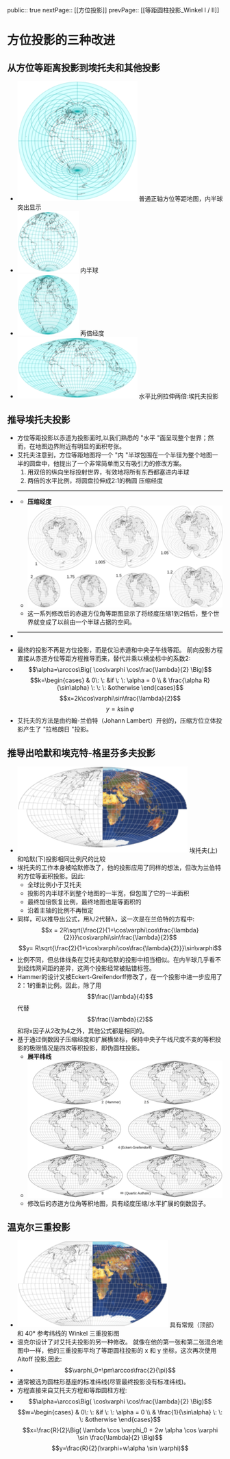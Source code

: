 public:: true
nextPage:: [[方位投影]]
prevPage:: [[等距圆柱投影_Winkel I / II]]

# 方位投影的三种改进
## 从方位等距离投影到埃托夫和其他投影
- ![image.png](../assets/image_1623641217220_0.png) 
  普通正轴方位等距地图，内半球突出显示
- ![image.png](../assets/image_1623641256600_0.png) 
  内半球
- ![image.png](../assets/image_1623641271026_0.png) 
  两倍经度
- ![image.png](../assets/image_1623641307078_0.png) 
  水平比例拉伸两倍:埃托夫投影
## 推导埃托夫投影
- 方位等距投影以赤道为投影面时,以我们熟悉的 "水平 "面呈现整个世界；然而，在地图边界附近有明显的面积夸张。
- 艾托夫注意到，方位等距地图将一个 "内 "半球包围在一个半径为整个地图一半的圆盘中，他提出了一个非常简单而又有吸引力的修改方案。
  1. 用双倍的纵向坐标投射世界，有效地将所有东西都塞进内半球
  2. 两倍的水平比例，将圆盘拉伸成2:1的椭圆 压缩经度
-
  ---
	- **压缩经度**
	- ![image.png](../assets/image_1623641721428_0.png)
	- 这一系列修改后的赤道方位角等距图显示了将经度压缩1到2倍后，整个世界就变成了以前由一个半球占据的空间。
-
  ---
- 最终的投影不再是方位投影，而是仅沿赤道和中央子午线等距。
  前向投影方程直接从赤道方位等距方程推导而来，替代并乘以横坐标中的系数2:
-
  $$\alpha=\arccos\Big( \cos\varphi \cos\frac{\lambda}{2} \Big)$$
  $$k=\begin{cases} 
  & 0\: \:  &if \: \: \alpha = 0 \\
  & \frac{\alpha R}{\sin\alpha} \: \: \: &otherwise 
  \end{cases}$$
  $$x=2k\cos\varphi\sin\frac{\lambda}{2}$$
  $$y=k\sin\varphi$$
- 艾托夫的方法是由约翰-兰伯特（Johann Lambert）开创的，压缩方位立体投影产生了 "拉格朗日 "投影。
## 推导出哈默和埃克特-格里芬多夫投影
- ![image.png](../assets/image_1623642603615_0.png) 
  埃托夫(上)和哈默(下)投影相同比例尺的比较
- 埃托夫的工作本身被哈默修改了，他的投影应用了同样的想法，但改为兰伯特的方位等面积投影。因此:
  * 全球比例小于艾托夫
  * 投影的内半球不到整个地图的一半宽，但包围了它的一半面积
  * 最终加倍恢复比例，最终地图也是等面积的
  * 沿着主轴的比例不再恒定
- 同样，可以推导出公式，用λ/2代替λ，这一次是在兰伯特的方程中:
    $$x = 2R\sqrt{\frac{2}{1+\cos\varphi\cos\frac{\lambda}{2}}}\cos\varphi\sin\frac{\lambda}{2}$$
    $$y= R\sqrt{\frac{2}{1+\cos\varphi\cos\frac{\lambda}{2}}}\sin\varphi$$
- 比例不同，但总体线条在艾托夫和哈默的投影中相当相似。在内半球几乎看不到经纬网间距的差异，这两个投影经常被贴错标签。
- Hammer的设计又被Eckert-Greifendorff修改了，在一个投影中进一步应用了2：1的重新比例。因此，除了用$$\frac{\lambda}{4}$$代替$$\frac{\lambda}{2}$$和将x因子从2改为4之外，其他公式都是相同的。
- 基于通过倒数因子压缩经度和扩展横坐标，保持中央子午线尺度不变的等积投影的极限情况是四次等积投影，即伪圆柱投影。
	- **展平纬线**
	- ![image.png](../assets/image_1623643193272_0.png)
	- 修改后的赤道方位角等积地图，具有经度压缩/水平扩展的倒数因子。
## 温克尔三重投影
- ![image.png](../assets/image_1623643273981_0.png) 
  具有常规（顶部）和 40° 参考纬线的 Winkel 三重投影图
- 温克尔设计了对艾托夫投影的另一种修改。 就像在他的第一张和第二张混合地图中一样，他的三重投影平均了等距圆柱投影的 x 和 y 坐标，这次再次使用 Aitoff 投影,因此:
-
  $$\varphi_0=\pm\arccos\frac{2}{\pi}$$
- 通常被选为圆柱形基座的标准纬线(尽管最终投影没有标准纬线)。
- 方程直接来自艾托夫方程和等距圆柱方程:
-
  $$\alpha=\arccos\Big( \cos\varphi \cos\frac{\lambda}{2} \Big)$$
  $$w=\begin{cases} 
  & 0\: \:  &if \: \: \alpha = 0 \\
  & \frac{1}{\sin\alpha} \: \: \: &otherwise 
  \end{cases}$$
  $$x=\frac{R}{2}\Big( \lambda \cos \varphi_0 + 2w \alpha \cos \varphi \sin \frac{\lambda}{2} \Big)$$
  $$y=\frac{R}{2}(\varphi+w\alpha \sin \varphi)$$
